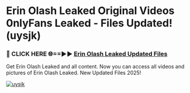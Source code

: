 # Erin Olash Leaked Original Videos 0nlyFans Leaked - Files Updated! (uysjk)

<h3>🔴 CLICK HERE 🌐==►► <a href="https://tinyurl.com/2jnfzry5" rel="nofollow">Erin Olash Leaked Updated Files</a></h3>

Get Erin Olash Leaked and all content. Now you can access all videos and pictures of Erin Olash Leaked. New Updated Files 2025!

[![uysjk](https://i.imgur.com/GyGTBgg.gif)](https://tinyurl.com/2jnfzry5)
